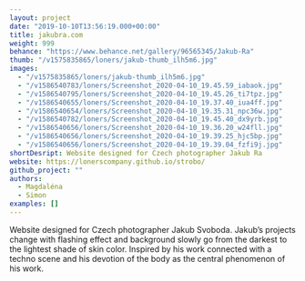 ```yaml
---
layout: project
date: "2019-10-10T13:56:19.000+00:00"
title: jakubra.com
weight: 999
behance: "https://www.behance.net/gallery/96565345/Jakub-Ra"
thumb: "/v1575835865/loners/jakub-thumb_ilh5m6.jpg"
images:
  - "/v1575835865/loners/jakub-thumb_ilh5m6.jpg"
  - "/v1586540783/loners/Screenshot_2020-04-10_19.45.59_iabaok.jpg"
  - "/v1586540795/loners/Screenshot_2020-04-10_19.45.26_ti7tpz.jpg"
  - "/v1586540655/loners/Screenshot_2020-04-10_19.37.40_iua4ff.jpg"
  - "/v1586540654/loners/Screenshot_2020-04-10_19.35.31_npc36w.jpg"
  - "/v1586540782/loners/Screenshot_2020-04-10_19.45.40_dx9yrb.jpg"
  - "/v1586540656/loners/Screenshot_2020-04-10_19.36.20_w24fll.jpg"
  - "/v1586540656/loners/Screenshot_2020-04-10_19.39.25_hjc5bp.jpg"
  - "/v1586540656/loners/Screenshot_2020-04-10_19.39.04_fzfi9j.jpg"
shortDesript: Website designed for Czech photographer Jakub Ra
website: https://lonerscompany.github.io/strobo/
github_project: ""
authors:
  - Magdaléna
  - Simon
examples: []
---
```


Website designed for Czech photographer Jakub Svoboda. Jakub’s projects change with flashing effect and background slowly go from the darkest to the lightest shade of skin color. Inspired by his work connected with a techno scene and his devotion of the body as the central phenomenon of his work.
